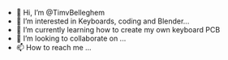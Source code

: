 - 👋 Hi, I’m @TimvBelleghem
- 👀 I’m interested in Keyboards, coding and Blender...
- 🌱 I’m currently learning how to create my own keyboard PCB
- 💞️ I’m looking to collaborate on ...
- 📫 How to reach me ...

<!---
TimvBelleghem/TimvBelleghem is a ✨ special ✨ repository because its `README.md` (this file) appears on your GitHub profile.
You can click the Preview link to take a look at your changes.
--->
